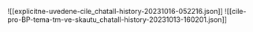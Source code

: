 ![[explicitne-uvedene-cile_chatall-history-20231016-052216.json]]
![[cile-pro-BP-tema-tm-ve-skautu_chatall-history-20231013-160201.json]]